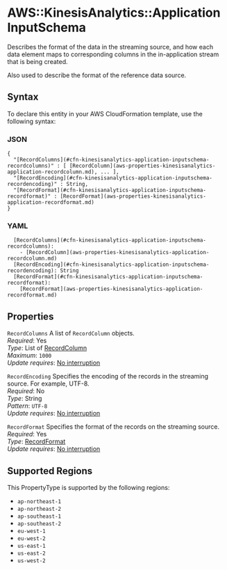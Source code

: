 # AWS::KinesisAnalytics::Application InputSchema<a name="aws-properties-kinesisanalytics-application-inputschema"></a>

Describes the format of the data in the streaming source, and how each data element maps to corresponding columns in the in\-application stream that is being created\.

Also used to describe the format of the reference data source\.

## Syntax<a name="aws-properties-kinesisanalytics-application-inputschema-syntax"></a>

To declare this entity in your AWS CloudFormation template, use the following syntax:

### JSON<a name="aws-properties-kinesisanalytics-application-inputschema-syntax.json"></a>

```
{
  "[RecordColumns](#cfn-kinesisanalytics-application-inputschema-recordcolumns)" : [ [RecordColumn](aws-properties-kinesisanalytics-application-recordcolumn.md), ... ],
  "[RecordEncoding](#cfn-kinesisanalytics-application-inputschema-recordencoding)" : String,
  "[RecordFormat](#cfn-kinesisanalytics-application-inputschema-recordformat)" : [RecordFormat](aws-properties-kinesisanalytics-application-recordformat.md)
}
```

### YAML<a name="aws-properties-kinesisanalytics-application-inputschema-syntax.yaml"></a>

```
  [RecordColumns](#cfn-kinesisanalytics-application-inputschema-recordcolumns): 
    - [RecordColumn](aws-properties-kinesisanalytics-application-recordcolumn.md)
  [RecordEncoding](#cfn-kinesisanalytics-application-inputschema-recordencoding): String
  [RecordFormat](#cfn-kinesisanalytics-application-inputschema-recordformat): 
    [RecordFormat](aws-properties-kinesisanalytics-application-recordformat.md)
```

## Properties<a name="aws-properties-kinesisanalytics-application-inputschema-properties"></a>

`RecordColumns`  <a name="cfn-kinesisanalytics-application-inputschema-recordcolumns"></a>
A list of `RecordColumn` objects\.  
*Required*: Yes  
*Type*: List of [RecordColumn](aws-properties-kinesisanalytics-application-recordcolumn.md)  
*Maximum*: `1000`  
*Update requires*: [No interruption](https://docs.aws.amazon.com/AWSCloudFormation/latest/UserGuide/using-cfn-updating-stacks-update-behaviors.html#update-no-interrupt)

`RecordEncoding`  <a name="cfn-kinesisanalytics-application-inputschema-recordencoding"></a>
Specifies the encoding of the records in the streaming source\. For example, UTF\-8\.  
*Required*: No  
*Type*: String  
*Pattern*: `UTF-8`  
*Update requires*: [No interruption](https://docs.aws.amazon.com/AWSCloudFormation/latest/UserGuide/using-cfn-updating-stacks-update-behaviors.html#update-no-interrupt)

`RecordFormat`  <a name="cfn-kinesisanalytics-application-inputschema-recordformat"></a>
Specifies the format of the records on the streaming source\.  
*Required*: Yes  
*Type*: [RecordFormat](aws-properties-kinesisanalytics-application-recordformat.md)  
*Update requires*: [No interruption](https://docs.aws.amazon.com/AWSCloudFormation/latest/UserGuide/using-cfn-updating-stacks-update-behaviors.html#update-no-interrupt)

## Supported Regions

This PropertyType is supported by the following regions:

- `ap-northeast-1`
- `ap-northeast-2`
- `ap-southeast-1`
- `ap-southeast-2`
- `eu-west-1`
- `eu-west-2`
- `us-east-1`
- `us-east-2`
- `us-west-2`

